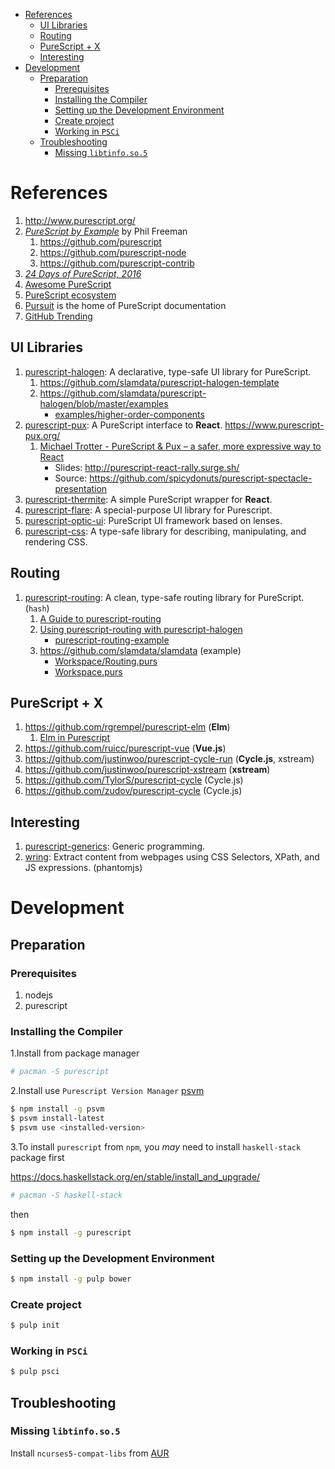 - [References](#orgf0fe313)
  - [UI Libraries](#orge59cb1d)
  - [Routing](#orgfe496ca)
  - [PureScript + X](#orgca0f8d7)
  - [Interesting](#org05c4b61)
- [Development](#orgb86eca4)
  - [Preparation](#orgc1d3e5d)
    - [Prerequisites](#org18d9f0c)
    - [Installing the Compiler](#orgcadb0f8)
    - [Setting up the Development Environment](#org44c5ad2)
    - [Create project](#orgd94dc6d)
    - [Working in `PSCi`](#orgab4eeee)
  - [Troubleshooting](#org77bac5c)
    - [Missing `libtinfo.so.5`](#orgf873747)



<a id="orgf0fe313"></a>

# References

1.  <http://www.purescript.org/>
2.  [*PureScript by Example*](https://leanpub.com/purescript) by Phil Freeman
    1.  <https://github.com/purescript>
    2.  <https://github.com/purescript-node>
    3.  <https://github.com/purescript-contrib>
3.  [*24 Days of PureScript, 2016*](https://github.com/paf31/24-days-of-purescript-2016)
4.  [Awesome PureScript](https://github.com/passy/awesome-purescript)
5.  [PureScript ecosystem](https://github.com/xgrommx/purescript-ecosystem)
6.  [Pursuit](https://pursuit.purescript.org) is the home of PureScript documentation
7.  [GitHub Trending](https://github.com/trending/purescript)


<a id="orge59cb1d"></a>

## UI Libraries

1.  [purescript-halogen](https://github.com/slamdata/purescript-halogen): A declarative, type-safe UI library for PureScript.
    1.  <https://github.com/slamdata/purescript-halogen-template>
    2.  <https://github.com/slamdata/purescript-halogen/blob/master/examples>
        -   [examples/higher-order-components](https://github.com/slamdata/purescript-halogen/blob/master/examples/higher-order-components)
2.  [purescript-pux](https://github.com/alexmingoia/purescript-pux): A PureScript interface to **React**. <https://www.purescript-pux.org/>
    1.  [Michael Trotter - PureScript & Pux &#x2013; a safer, more expressive way to React](https://www.youtube.com/watch?v=MvAiOTJNLNQ)
        -   Slides: <http://purescript-react-rally.surge.sh/>
        -   Source: <https://github.com/spicydonuts/purescript-spectacle-presentation>
3.  [purescript-thermite](https://github.com/paf31/purescript-thermite): A simple PureScript wrapper for **React**.
4.  [purescript-flare](https://github.com/sharkdp/purescript-flare): A special-purpose UI library for Purescript.
5.  [purescript-optic-ui](https://github.com/zrho/purescript-optic-ui): PureScript UI framework based on lenses.
6.  [purescript-css](https://github.com/slamdata/purescript-css): A type-safe library for describing, manipulating, and rendering CSS.


<a id="orgfe496ca"></a>

## Routing

1.  [purescript-routing](https://github.com/slamdata/purescript-routing): A clean, type-safe routing library for PureScript. (`hash`)
    1.  [A Guide to purescript-routing](https://github.com/slamdata/purescript-routing/blob/master/GUIDE.md)
    2.  [Using purescript-routing with purescript-halogen](http://www.parsonsmatt.org/2015/10/22/purescript_router.html)
        -   [purescript-routing-example](https://github.com/parsonsmatt/purescript-routing-example)
    3.  <https://github.com/slamdata/slamdata> (example)
        -   [Workspace/Routing.purs](https://github.com/slamdata/slamdata/blob/master/src/SlamData/Workspace/Routing.purs)
        -   [Workspace.purs](https://github.com/slamdata/slamdata/blob/master/src/SlamData/Workspace.purs)


<a id="orgca0f8d7"></a>

## PureScript + X

1.  <https://github.com/rgrempel/purescript-elm> (**Elm**)
    1.  [Elm in Purescript](https://www.youtube.com/watch?v=O_kWwaghZ9U)
2.  <https://github.com/ruicc/purescript-vue> (**Vue.js**)
3.  <https://github.com/justinwoo/purescript-cycle-run> (**Cycle.js**, xstream)
4.  <https://github.com/justinwoo/purescript-xstream> (**xstream**)
5.  <https://github.com/TylorS/purescript-cycle> (Cycle.js)
6.  <https://github.com/zudov/purescript-cycle> (Cycle.js)


<a id="org05c4b61"></a>

## Interesting

1.  [purescript-generics](https://github.com/purescript/purescript-generics): Generic programming.
2.  [wring](https://github.com/osener/wring): Extract content from webpages using CSS Selectors, XPath, and JS expressions. (phantomjs)


<a id="orgb86eca4"></a>

# Development


<a id="orgc1d3e5d"></a>

## Preparation


<a id="org18d9f0c"></a>

### Prerequisites

1.  nodejs
2.  purescript


<a id="orgcadb0f8"></a>

### Installing the Compiler

1.Install from package manager

```bash
# pacman -S purescript
```

2.Install use `Purescript Version Manager` [psvm](https://github.com/ThomasCrevoisier/psvm-js)

```bash
$ npm install -g psvm
$ psvm install-latest
$ psvm use <installed-version>
```

3.To install `purescript` from `npm`, you *may* need to install `haskell-stack` package first

<https://docs.haskellstack.org/en/stable/install_and_upgrade/>

```bash
# pacman -S haskell-stack
```

then

```bash
$ npm install -g purescript
```


<a id="org44c5ad2"></a>

### Setting up the Development Environment

```bash
$ npm install -g pulp bower
```


<a id="orgd94dc6d"></a>

### Create project

```bash
$ pulp init
```


<a id="orgab4eeee"></a>

### Working in `PSCi`

```bash
$ pulp psci
```


<a id="org77bac5c"></a>

## Troubleshooting


<a id="orgf873747"></a>

### Missing `libtinfo.so.5`

Install `ncurses5-compat-libs` from [AUR](https://aur.archlinux.org/packages/ncurses5-compat-libs/)
